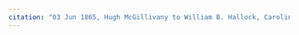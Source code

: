 ```yaml
---
citation: "03 Jun 1865, Hugh McGillivany to William B. Hallock, Caroline Deeds Book 1, p258, Tompkins County Clerk, Ithaca NY."
---
```



